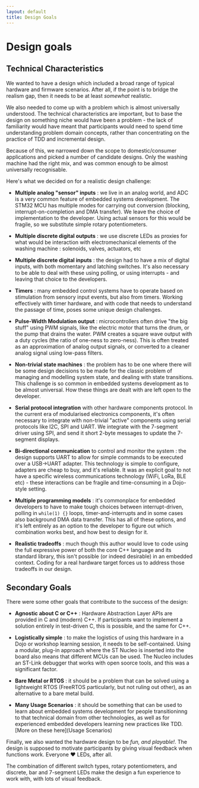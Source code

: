 ```yaml
---
layout: default
title: Design Goals
---
```

# Design goals

## Technical Characteristics

We wanted to have a design which included a broad range of typical
hardware and firmware scenarios. After all, if the point is to bridge
the realism gap, then it needs to be at least _somewhat_ realistic.

We also needed to come up with a problem which is almost universally
understood. The technical characteristics are important, but to base
the design on something niche would have been a problem - the lack of
familiarity would have meant that participants would need to spend
time understanding problem domain concepts, rather than concentrating
on the practice of TDD and incremental design.

Because of this, we narrowed down the scope to domestic/consumer
applications and picked a number of candidate designs. Only the
washing machine had the right mix, and was common enough to be almost
universally recognisable.

Here's what we decided on for a realistic design challenge:

- __Multiple analog "sensor" inputs__ : we live in an analog world,
  and ADC is a very common feature of embedded systems
  development. The STM32 MCU has multiple modes for carrying out
  conversion (blocking, interrupt-on-completion and DMA transfer). We
  leave the choice of implementation to the developer. Using actual
  sensors for this would be fragile, so we substitute simple rotary
  potentiometers.

- __Multiple discrete digital outputs__ : we use discrete LEDs as
  proxies for what would be interaction with electromechanical
  elements of the washing machine : solenoids, valves, actuators, etc
  
- __Multiple discrete digital inputs__ : the design had to have a mix
  of digital inputs, with both momentary and latching switches. It's
  also necessary to be able to deal with these using polling, or using
  interrupts - and leaving that choice to the developers.

- __Timers__ : many embedded control systems have to operate based on
  stimulation from sensory input events, but also from timers. Working
  effectively with timer hardware, and with code that needs to
  understand the passage of time, poses some unique design challenges.

- __Pulse-Width Modulation output__ : microcontrollers often drive
  "the big stuff" using PWM signals, like the electric motor that
  turns the drum, or the pump that drains the water. PWM creates a
  square wave output with a duty cycles (the ratio of one-ness to
  zero-ness). This is often treated as an approximation of analog
  output signals, or converted to a cleaner analog signal using
  low-pass filters.

- __Non-trivial state machines__ : the problem has to be one where
  there will be some design decisions to be made for the classic
  problem of managing and modelling system state, and dealing with
  state transitions. This challenge is so common in embedded systems
  development as to be almost universal. How these things are dealt
  with are left open to the developer.

- __Serial protocol integration__ with other hardware components
  protocol. In the current era of modularised electronics components,
  it's often necessary to integrate with non-trivial "active"
  components using serial protocols like I2C, SPI and UART. We
  integrate with the 7-segment driver using SPI, and send it short
  2-byte messages to update the 7-segment displays.

- __Bi-directional communication__ to control and monitor the system :
  the design supports UART to allow for simple commands to be executed
  over a USB->UART adapter. This technology is simple to configure,
  adapters are cheap to buy, and it's reliable. It was an explicit
  goal to not have a specific wireless communications technology
  (WiFi, LoRa, BLE etc) - these interactions can be fragile and
  time-consuming in a Dojo-style setting.

- __Multiple programming models__ : it's commonplace for embedded
  developers to have to make tough choices between interrupt-driven,
  polling in ```while(1) {}``` loops, timer-and-interrupts and in some
  cases also background DMA data transfer. This has all of these
  options, and it's left entirely as an option to the developer to
  figure out which combination works best, and how best to design for
  it.

- __Realistic tradeoffs__ : much though this author would love to code
  using the full expressive power of both the core C++ language and
  its standard library, this isn't possible (or indeed desirable) in
  an embedded context. Coding for a real hardware target forces us to
  address those tradeoffs in our design.

## Secondary Goals

There were some other goals that contribute to the success of the
design:

- __Agnostic about C or C++__ : Hardware Abstraction Layer APIs are
  provided in C and (modern) C++. If participants want to implement a
  solution entirely in test-driven C, this is possible, and the same
  for C++.

- __Logistically simple__ : to make the logistics of using this
  hardware in a Dojo or workshop learning session, it needs to be
  self-contained. Using a modular, plug-in approach where the ST
  Nucleo is inserted into the board also means that different MCUs can
  be used. The Nucleo includes an ST-Link debugger that works with
  open soorce tools, and this was a significant factor.

- __Bare Metal or RTOS__ : it should be a problem that can be solved
  using a lightweight RTOS (FreeRTOS particularly, but not ruling out
  other), as an alternative to a bare metal build.

- __Many Usage Scenarios__ : it should be something that can be used
  to learn about embedded systems development for people
  transitioninng to that technical domain from other technologies, as
  well as for experienced embedded developers learning new practices
  like TDD.  [More on these here](Usage Scenarios)

Finally, we also wanted the hardware design to be _fun, and
playable!_. The design is supposed to motivate participants by giving
visual feedback when functions work. Everyone :heart: LEDs, after all.

The combination of different switch types, rotary potentiometers, and
discrete, bar and 7-segment LEDs make the design a fun experience to
work with, with lots of visual feedback.
